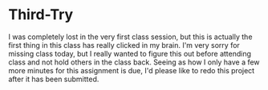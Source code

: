 # Third-Try
I was completely lost in the very first class session, but this is actually the first thing in this class has really clicked in my brain.  I'm very sorry for missing class today, but I really wanted to figure this out before attending class and not hold others in the class back.  Seeing as how I only have a few more minutes for this assignment is due, I'd please like to redo this project after it has been submitted.  
